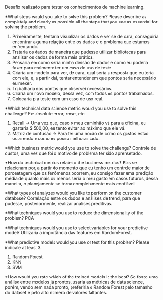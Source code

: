 Desafio realizado para testar os conhecimentos de machine learning.

*What steps would you take to solve this problem? Please describe as completely and clearly as possible all the steps that you see as essential for solving the problem.
1. Primeiramente, tentaria visualizar os dados e ver se de cara, conseguiria encontrar alguma relação entre os dados e o problema que estamos enfrentando.
2. Trataria os dados de maneira que pudesse utilizar bibliotecas para analisar os dados de forma mais prática.
4. Pensaria em como seria minha divisão de dados e como eu poderia fazer para realmente ter um caso de uso de teste.
5. Criaria um modelo para ver, de cara, qual seria a resposta que eu teria com ele, e, a partir daí, tentar entender em que pontos seria necessário eu mexer.
6. Trabalharia nos pontos que observei necessários.
7. Criaria um novo modelo, dessa vez, com todos os pontos trabalhados.
8. Colocaria pra teste com um caso de uso real.

*Which technical data science metric would you use to solve this challenge? Ex: absolute error, rmse, etc. 
1. Recall -> Uma vez que, caso o meu caminhão vá para a oficina, eu gastaria $ 500,00, eu tento evitar ao máximo que ele vá.
2. Matriz de confusão -> Para ter uma noção de como os gastos estão ocorrendo e como eu posso melhorar tudo.

*Which business metric  would you use to solve the challenge?
Controle de custos, uma vez que foi o motivo de problema ter sido aprensetado.

*How do technical metrics relate to the business metrics?
Elas se relacionam por, a partir do momento que eu tenho um controle maior de porcentagem que os fenômenos ocorrem, eu consigo fazer uma predição média de quanto mais ou menos seria o meu gasto em casos futuros, dessa maneira, o planejamento se torna completamente mais confiável.

*What types of analyzes would you like to perform on the customer database?
Correlação entre os dados e análises de trend, para que pudesse, posteriormente, realizar analises preditivas.

*What techniques would you use to reduce the dimensionality of the problem? 
PCA

*What techniques would you use to select variables for your predictive model?
Utilizaria a importância das features em RandomForest.

*What predictive models would you use or test for this problem? Please indicate at least 3.
1. Random Forest
2. KNN
3. SVM

*How would you rate which of the trained models is the best?
Se fosse uma análise entre modelos já prontos, usaria as métricas de data science, porém, vendo sem nada pronto, preferiria o Random Forest pelo tamanho do dataset e pelo alto número de valores faltantes.
